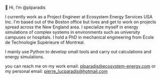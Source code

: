 👋 Hi, I’m @plparadis

I currently work as a Project Engineer at Ecosystem Energy Services USA Inc. 
I'm based out of the Boston office but lives and get to work on projects spread across the New England area. 
I specialize myself in energy simulations of complex systems in environments such as university campuses or hospitals. 
I hold a PhD in mechanical engineering from École de Technologie Supérieure of Montreal.

I mainly use Python to develop small tools and carry out calculations and energy simulations.

you can reach me on my work email: plparadis@ecosystem-energy.com or my personal email: pierre_lucparadis@hotmail.com

<!---
plparadis/plparadis is a ✨ special ✨ repository because its `README.md` (this file) appears on your GitHub profile.
You can click the Preview link to take a look at your changes.
--->
